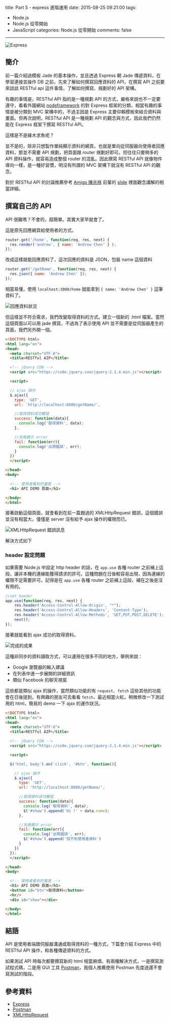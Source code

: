 title: Part 5 - express 進階運用
date: 2015-08-25 09:21:00
tags:
- Node.js
- Node.js 從零開始
- JavaScript
categories: Node.js 從零開始
comments: false
---

![Express](https://stormpath.com/images/blog/express-and-node-opengraph.png)

## 簡介

前一篇介紹過模板 Jade 的基本操作，並且透過 Express 朝 Jade 傳遞資料，在學習連接並操作 DB 之前，先來了解如何撰寫回應資料的 API，在撰寫 API 之前要來談談 RESTful api 這件事情，了解如何撰寫、規劃好的 API 架構。

有趣的事情是，RESTful API 指的是一種規劃 API 的方式，嚴格來說也不一定要遵守，看看外國網站 [nodeframework](http://nodeframework.com) 的對 Express 框架的分類，相當有趣的事情是被分類到 MVC 架構中的，不過主因是 Express 主要仰賴模板來結合資料與畫面。但再次說明，RESTful API 是一種規劃 API 的觀念與方式，因此我們仍然能在 Express 框架下撰寫 RESTful API。

這樣是不是緣木求魚呢？

並不是的，除非只想製作單純顯示資料的網頁，也就是單向從伺服器向使用者回應資料，那並不需要 API 規劃，把頁面跟 router 規劃好即可。但往往只要稍多的 API 資料操作，就容易造成整個 router 的混亂。因此撰寫 RESTful API 就像物件導向一樣，是一種好習慣，明沒有所謂的 MVC 架構下就沒有 RESTful API 的觀念。

對於 RESTful API 的討論推薦參考 [Amigo 陳兆祥](http://www.slideshare.net/AmigoChan?utm_campaign=profiletracking&utm_medium=sssite&utm_source=ssslideview) 前輩的 [slide](http://www.slideshare.net/AmigoChan/restful-api-design) 裡面觀念講解的相當詳細。

## 撰寫自己的 API

API 很難嗎？不會的，超簡單。其實大家早就會了。

這是原先回應網頁給使用者的方式。

``` js
router.get('/home', function(req, res, next) {
  res.render('andrew', { name: 'Andrew Chen' } ); 
});
```

改成這樣就能回應資料了，這次回應的資料是 JSON，包裝 name 這個資料

``` js
router.get('/getName', function(req, res, next) {
  res.json({ name: 'Andrew Chen' });
});
```

相當易懂，使用 `localhost:3000/home` 就能拿到 `{ name: 'Andrew Chen' }` 這筆資料了。

![回應資料狀況](http://polarbearandrew.github.io/blog/img/nodeFormZero_2/node_4_1.png)

但這樣並不符合需求，我們改變取得資料的方式。建立一個新的 .html 檔案。當然這個頁面以可以用 jade 撰寫，不過為了表示使用 API 並不需要是從伺服器產生的頁面，我們另外開一個。

``` html 
<!DOCTYPE html>
<html lang="en">
<head>
  <meta charset="UTF-8">
  <title>RESTful AIP</title>

  <!-- jQuery CDN -->
  <script src="https://code.jquery.com/jquery-2.1.4.min.js"></script>

  <script>

  // ajax 操作
  $.ajax({
    type: 'GET',
    url: 'http://localhost:8080/getName/',

    //取得資料成功觸發
    success: function(data){
      console.log('取得資料', data);
    },

    //失敗顯示 error
    fail: function(err){
      console.log('出現錯誤', err);
    }
  })
  </script>

</head>
<body>

  <!-- 使用者看到的畫面 -->
  <h1> API DEMO 頁面</h1>

</body>
</html>
```

接著啟動這個頁面，就會看到在前一篇題過的 XMLHttpRequest 錯誤，這個錯誤並沒有相當大，僅僅是 server 沒有給予 ajax 操作的權限而已。

![XMLHttpRequest 錯誤訊息](http://polarbearandrew.github.io/blog/img/nodeFormZero_2/node_4_2.png)

解決方式如下

### header 設定問題

如果需要 Node.js 中設定 http header 的話，在 `app.use` 各種 router 之前補上這段，讓非本機的連線能獲得請求的許可。這種問題在日後較容易出現，因為連線的權限不足需要許可。記得是在 `app.use` 各種 router 之前補上這段，補在之後是沒有用的。

``` js
//set haeder
app.use(function(req, res, next) {
    res.header('Access-Control-Allow-Origin', "*");
    res.header('Access-Control-Allow-Headers', 'Content-Type');
    res.header('Access-Control-Allow-Methods', 'GET,PUT,POST,DELETE');
    next();
});
```

接著就能看到 ajax 成功的取得資料。

![完成的成果](http://polarbearandrew.github.io/blog/img/nodeFormZero_2/node_4_3.png)

這種非同步的資料讀取方式，可以運用在很多不同的地方，舉例來說：

* Google 瀏覽器的輸入建議
* 在列表中進一步展開的詳細資訊
* 類似 Facebook 的聊天視窗

這些都是類似 ajax 的操作，當然類似功能的有 `request`、`fetch` 這些其他的功能會在日後提到，有興趣的朋友可去看看 `fetch`，最近相當火紅。稍微修改一下測試用的 html，簡易的 demo 一下 ajax 的運作狀況。

``` html
<!DOCTYPE html>
<html lang="en">
<head>
  <meta charset="UTF-8">
  <title>RESTful AIP</title>

  <!-- jQuery CDN -->
  <script src="https://code.jquery.com/jquery-2.1.4.min.js"></script>

  <script>

  $('html, body').on('click', '#btn', function(){

    // ajax 操作
    $.ajax({
      type: 'GET',
      url: 'http://localhost:8080/getName/',

      //取得資料成功觸發
      success: function(data){
        console.log('取得資料', data);
        $('#show').append('Hi !' + data.name);
      },

      //失敗顯示 error
      fail: function(err){
        console.log('出現錯誤', err);
        $('#show').append('找不到使用者資料')
      }
    })
  });
  </script>

</head>
<body>

  <!-- 使用者看到的畫面 -->
  <h1> API DEMO 頁面</h1>
  <button id="btn">取得資料</button>
  <hr/>
  <div id="show"></div>

</body>
</html>
```

## 結語

API 是使用者端跟伺服器溝通或取得資料的一種方式，下篇會介紹 Express 中的 RESTful API 操作，和各種傳遞資料的方式。

如果測試 API 時每次都要撰寫新的 html 相當麻煩。有兩種解決方式，一是撰寫測試程式碼，二是用 GUI 工具 [Postman](https://chrome.google.com/webstore/detail/postman/fhbjgbiflinjbdggehcddcbncdddomop)，我個人推薦使用 Postman 先度過還不會寫測試的階段。

## 參考資料

* [Express](http://expressjs.com)
* [Postman](https://chrome.google.com/webstore/detail/postman/fhbjgbiflinjbdggehcddcbncdddomop)
* [XMLHttpRequest](https://developer.mozilla.org/zh-TW/docs/Web/API/XMLHttpRequest)